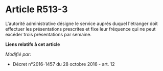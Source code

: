 # Article R513-3

L'autorité administrative désigne le service auprès duquel l'étranger doit effectuer les présentations prescrites et fixe
leur fréquence qui ne peut excéder trois présentations par semaine.

**Liens relatifs à cet article**

_Modifié par_:

  - Décret n°2016-1457 du 28 octobre 2016 - art. 12
